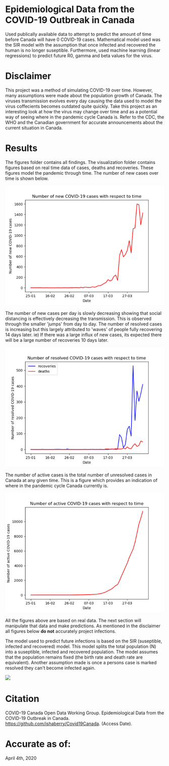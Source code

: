 # Epidemiological Data from the COVID-19 Outbreak in Canada
Used publically available data to attempt to predict the amount of time before Canada will have 0 COVID-19 cases. Mathematical model used was the SIR model with the assumption that once infected and recovered the human is no longer suseptible. Furthermore, used machine learning (linear regressions) to predict future R0, gamma and beta values for the virus. 

# Disclaimer
This project was a method of simulating COVID-19 over time. However, many assumptions were made about the population growth of Canada. The viruses transmission evolves every day causing the data used to model the virus coffecients becomes outdated quite quickly. Take this project as an interesting look at how the virus may change over time and as a potential way of seeing where in the pandemic cycle Canada is. Refer to the CDC, the WHO and the Canadian government for accurate announcements about the current situation in Canada. 

# Results
The figures folder contains all findings. The visualization folder contains figures based on real time data of cases, deaths and recoveries. These figures model the pandemic through time. The number of new cases over time is shown below. 

![New cases over time](https://github.com/BilalQadar/Covid19Canada/blob/master/figures/pandemic%20visualization/new.png)

The number of new cases per day is slowly decreasing showing that social distancing is effectively decreasing the transmission. This is observed through the smaller 'jumps' from day to day. The number of resolved cases is increasing but this largely attributed to 'waves' of people fully recovering 14 days later. ie) If there was a large influx of new cases, its expected there will be a large number of recoveries 10 days later. 

![Resolved cases over time](https://github.com/BilalQadar/Covid19Canada/blob/master/figures/pandemic%20visualization/resolved.png)

The number of active cases is the total number of unresolved cases in Canada at any given time. This is a figure which provides an indication of where in the pandemic cycle Canada currently is.

![Active cases over time](https://github.com/BilalQadar/Covid19Canada/blob/master/figures/pandemic%20visualization/active.png)

All the figures above are based on real data. The next section will manipulate that data and make predictions. As mentioned in the disclaimer all figures below **do not** accurately project infections. 

The model used to predict future infections is based on the SIR (suseptible, infected and recovered) model. This model splits the total population (N) into a suseptible, infected and recovered population. The model assumes that the population remains fixed (the birth rate and death rate are equivalent). Another assumption made is once a persons case is marked resolved they can't become infected again. 

<img src="https://latex.codecogs.com/gif.latex?R_%7Bt&plus;1%7D%20%3D%20R_t%281-b%29%20&plus;%20%5Cgamma%20I_t"/>

# Citation
COVID-19 Canada Open Data Working Group. Epidemiological Data from the COVID-19 Outbreak in Canada. https://github.com/ishaberry/Covid19Canada. (Access Date). 

# Accurate as of: 
April 4th, 2020
